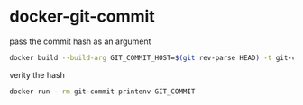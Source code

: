 # docker-git-commit

pass the commit hash as an argument  
```bash
docker build --build-arg GIT_COMMIT_HOST=$(git rev-parse HEAD) -t git-commit .
```

verity the hash
```bash
docker run --rm git-commit printenv GIT_COMMIT
```
